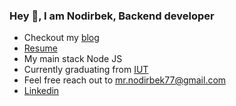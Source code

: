 ### Hey 👋, I am Nodirbek, Backend developer

- Checkout my [blog](https://ergashevn.blogspot.com/)
- [Resume](https://gist.github.com/nodirshox/656f033dbdbe3bd8bebcb842e685dc49)
- My main stack Node JS
- Currently graduating from [IUT](https://inha.uz)
- Feel free reach out to mr.nodirbek77@gmail.com
- [Linkedin](https://www.linkedin.com/in/nodirshox/)
